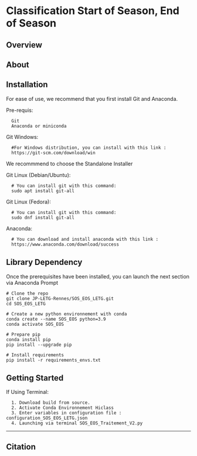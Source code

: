 Classification Start of Season, End of Season
======

Overview
-----


About
-------------------------


Installation
-------------

For ease of use, we recommend that you first install Git and Anaconda.

Pre-requis:

      Git
      Anaconda or miniconda

Git Windows:

      #For Windows distribution, you can install with this link :
      https://git-scm.com/download/win
We recommmend to choose the Standalone Installer

Git Linux (Debian/Ubuntu):

      # You can install git with this command:
      sudo apt install git-all
      
Git Linux (Fedora):
      
      # You can install git with this command:
      sudo dnf install git-all

Anaconda: 

      # You can download and install anaconda with this link :
      https://www.anaconda.com/download/success

Library Dependency
---------------
Once the prerequisites have been installed, you can launch the next section via Anaconda Prompt

```
# Clone the repo
git clone JP-LETG-Rennes/SOS_EOS_LETG.git
cd SOS_EOS_LETG

# Create a new python environnement with conda  
conda create --name SOS_EOS python=3.9
conda activate SOS_EOS

# Prepare pip
conda install pip
pip install --upgrade pip

# Install requirements
pip install -r requirements_envs.txt

```

Getting Started
---------------
If Using Terminal:

      1. Download build from source. 
      2. Activate Conda Environnement Hiclass
      3. Enter variables in configuration file : configuration_SOS_EOS_LETG.json
      4. Launching via terminal SOS_EOS_Traitement_V2.py

     
-------------

Citation
---------




